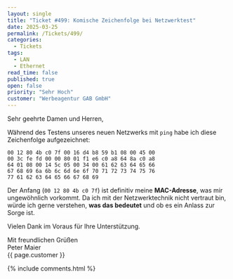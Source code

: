 ```yaml
---
layout: single
title: "Ticket #499: Komische Zeichenfolge bei Netzwerktest"
date: 2025-03-25
permalink: /Tickets/499/
categories:
  - Tickets
tags:
  - LAN
  - Ethernet
read_time: false
published: true
open: false
priority: "Sehr Hoch"
customer: "Werbeagentur GAB GmbH"
---
```


Sehr geehrte Damen und Herren,

Während des Testens unseres neuen Netzwerks mit `ping` habe ich diese Zeichenfolge aufgezeichnet:

```
00 12 80 4b c0 7f 00 16 d4 b8 59 b1 08 00 45 00
00 3c fe fd 00 00 80 01 f1 e6 c0 a8 64 8a c0 a8
64 01 08 00 14 5c 05 00 34 00 61 62 63 64 65 66
67 68 69 6a 6b 6c 6d 6e 6f 70 71 72 73 74 75 76
77 61 62 63 64 65 66 67 68 69
```

Der Anfang (`00 12 80 4b c0 7f`) ist definitiv meine **MAC-Adresse**, was mir ungewöhnlich vorkommt.
Da ich mit der Netzwerktechnik nicht vertraut bin, würde ich gerne verstehen, **was das bedeutet** und ob es ein Anlass zur Sorge ist.

Vielen Dank im Voraus für Ihre Unterstützung.  

Mit freundlichen Grüßen  
Peter Maier  
{{ page.customer }}

{% include comments.html %}
